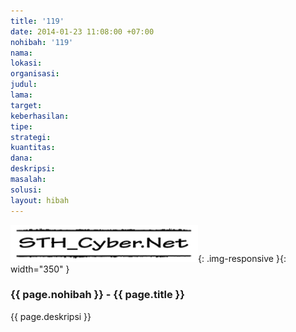 ```yaml
---
title: '119'
date: 2014-01-23 11:08:00 +07:00
nohibah: '119'
nama:
lokasi:
organisasi:
judul:
lama:
target:
keberhasilan:
tipe:
strategi:
kuantitas:
dana:
deskripsi:
masalah:
solusi:
layout: hibah
---
```


![119](/static/img/hibahcms/119.png){: .img-responsive }{: width="350" }

### {{ page.nohibah }} - {{ page.title }}

{{ page.deskripsi }}
